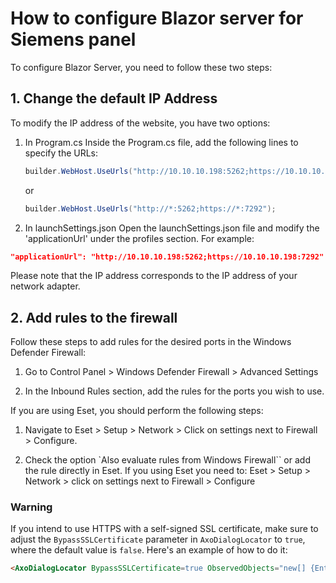 # How to configure Blazor server for Siemens panel

To configure Blazor Server, you need to follow these two steps:

## 1. Change the default IP Address

To modify the IP address of the website, you have two options:

1. In Program.cs
Inside the Program.cs file, add the following lines to specify the URLs:

    ~~~ C#
    builder.WebHost.UseUrls("http://10.10.10.198:5262;https://10.10.10.198:7292");
    ~~~

    or

    ~~~ C#
    builder.WebHost.UseUrls("http://*:5262;https://*:7292");
    ~~~

2. In launchSettings.json
Open the launchSettings.json file and modify the 'applicationUrl' under the profiles section. For example:

~~~ JSON
"applicationUrl": "http://10.10.10.198:5262;https://10.10.10.198:7292"
~~~

Please note that the IP address corresponds to the IP address of your network adapter.

## 2. Add rules to the firewall

Follow these steps to add rules for the desired ports in the Windows Defender Firewall:

1. Go to Control Panel > Windows Defender Firewall > Advanced Settings

2. In the Inbound Rules section, add the rules for the ports you wish to use.

If you are using Eset, you should perform the following steps:

1. Navigate to Eset > Setup > Network > Click on settings next to Firewall > Configure.

2. Check the option `Also evaluate rules from Windows Firewall`` or add the rule directly in Eset.
If you using Eset you need to: Eset > Setup > Network > click on settings next to Firewall > Configure

### Warning

If you intend to use HTTPS with a self-signed SSL certificate, make sure to adjust the `BypassSSLCertificate` parameter in `AxoDialogLocator` to `true`, where the default value is `false`. Here's an example of how to do it:

~~~ HTML
<AxoDialogLocator BypassSSLCertificate=true ObservedObjects="new[] {Entry.Plc.Context.PneumaticManipulator}"></AxoDialogLocator>
~~~
